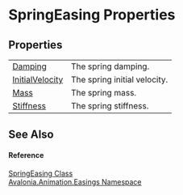 # SpringEasing Properties




## Properties
<table>
<tr>
<td><a href="P_Avalonia_Animation_Easings_SpringEasing_Damping">Damping</a></td>
<td>The spring damping.</td>
</tr>
<tr>
<td><a href="P_Avalonia_Animation_Easings_SpringEasing_InitialVelocity">InitialVelocity</a></td>
<td>The spring initial velocity.</td>
</tr>
<tr>
<td><a href="P_Avalonia_Animation_Easings_SpringEasing_Mass">Mass</a></td>
<td>The spring mass.</td>
</tr>
<tr>
<td><a href="P_Avalonia_Animation_Easings_SpringEasing_Stiffness">Stiffness</a></td>
<td>The spring stiffness.</td>
</tr>
</table>

## See Also


#### Reference
<a href="T_Avalonia_Animation_Easings_SpringEasing">SpringEasing Class</a>  
<a href="N_Avalonia_Animation_Easings">Avalonia.Animation.Easings Namespace</a>  

